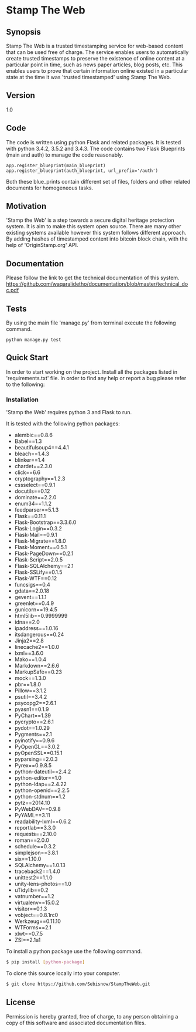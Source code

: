 Stamp The Web
=============


## Synopsis
Stamp The Web is a trusted timestamping service for web-based content that can be used free of charge. The service enables users to automatically create trusted timestamps to preserve the existence of online content at a particular point in time, such as news paper articles, blog posts, etc.
This enables users to prove that certain information online existed in a particular state at the time it was 'trusted timestamped' using Stamp The Web.

## Version
1.0

## Code
The code is written using python Flask and related packages. It is tested with python 3.4.2, 3.5.2 and 3.4.3. The code contains two Flask Blueprints (main and auth) to manage the code reasonably.

`app.register_blueprint(main_blueprint)`
`app.register_blueprint(auth_blueprint, url_prefix='/auth')`

Both these blue_prints contain different set of files, folders and other related documents for homogeneous tasks.


## Motivation
'Stamp the Web' is a step towards a secure digital heritage protection system. It is aim to make this system open source. There are many other existing systems available however this system follows different approach. By adding hashes of timestamped content into bitcoin block chain, with the help of 'OriginStamp.org' API.


## Documentation
Please follow the link to get the technical documentation of this system.
https://github.com/waqaralidetho/documentation/blob/master/technical_doc.pdf

## Tests
By using the main file 'manage.py' from terminal execute the following command.

```python manage.py test```

## Quick Start
In order to start working on the project. Install all the packages listed in 'requirements.txt' file. In order to find any help or report a bug please refer to the following:

### Installation

'Stamp the Web' requires python 3 and Flask to run.

It is tested with the following python packages:

* alembic==0.8.6
* Babel==1.3
* beautifulsoup4==4.4.1
* bleach==1.4.3
* blinker==1.4
* chardet==2.3.0
* click==6.6
* cryptography==1.2.3
* cssselect==0.9.1
* docutils==0.12
* dominate==2.2.0
* enum34==1.1.2
* feedparser==5.1.3
* Flask==0.11.1
* Flask-Bootstrap==3.3.6.0
* Flask-Login==0.3.2
* Flask-Mail==0.9.1
* Flask-Migrate==1.8.0
* Flask-Moment==0.5.1
* Flask-PageDown==0.2.1
* Flask-Script==2.0.5
* Flask-SQLAlchemy==2.1
* Flask-SSLify==0.1.5
* Flask-WTF==0.12
* funcsigs==0.4
* gdata==2.0.18
* gevent==1.1.1
* greenlet==0.4.9
* gunicorn==19.4.5
* html5lib==0.9999999
* idna==2.0
* ipaddress==1.0.16
* itsdangerous==0.24
* Jinja2==2.8
* linecache2==1.0.0
* lxml==3.6.0
* Mako==1.0.4
* Markdown==2.6.6
* MarkupSafe==0.23
* mock==1.3.0
* pbr==1.8.0
* Pillow==3.1.2
* psutil==3.4.2
* psycopg2==2.6.1
* pyasn1==0.1.9
* PyChart==1.39
* pycrypto==2.6.1
* pydot==1.0.29
* Pygments==2.1
* pyinotify==0.9.6
* PyOpenGL==3.0.2
* pyOpenSSL==0.15.1
* pyparsing==2.0.3
* Pyrex==0.9.8.5
* python-dateutil==2.4.2
* python-editor==1.0
* python-ldap==2.4.22
* python-openid==2.2.5
* python-stdnum==1.2
* pytz==2014.10
* PyWebDAV==0.9.8
* PyYAML==3.11
* readability-lxml==0.6.2
* reportlab==3.3.0
* requests==2.10.0
* roman==2.0.0
* schedule==0.3.2
* simplejson==3.8.1
* six==1.10.0
* SQLAlchemy==1.0.13
* traceback2==1.4.0
* unittest2==1.1.0
* unity-lens-photos==1.0
* uTidylib==0.2
* vatnumber==1.2
* virtualenv==15.0.2
* visitor==0.1.3
* vobject==0.8.1rc0
* Werkzeug==0.11.10
* WTForms==2.1
* xlwt==0.7.5
* ZSI==2.1a1


To install a python package use the following command.
```sh
$ pip install [python-package]
```

To clone this source locally into your computer.

```sh
$ git clone https://github.com/Sebisnow/StampTheWeb.git
```


## License
Permission is hereby granted, free of charge, to any person obtaining a copy of
this software and associated documentation files.

